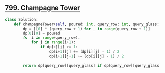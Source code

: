 ## [799. Champagne Tower](https://leetcode.com/problems/champagne-tower/)

```python
class Solution:
    def champagneTower(self, poured: int, query_row: int, query_glass: int) -> float:
        dp = [[0] * (query_row + 1) for _ in range(query_row + 1)]
        dp[0][0] = poured
        for i in range(query_row):
            for j in range(i+1):
                if dp[i][j] >= 1:
                    dp[i+1][j] += (dp[i][j] - 1) / 2
                    dp[i+1][j+1] += (dp[i][j] - 1) / 2
                    
        return dp[query_row][query_glass] if dp[query_row][query_glass] < 1 else 1
```

